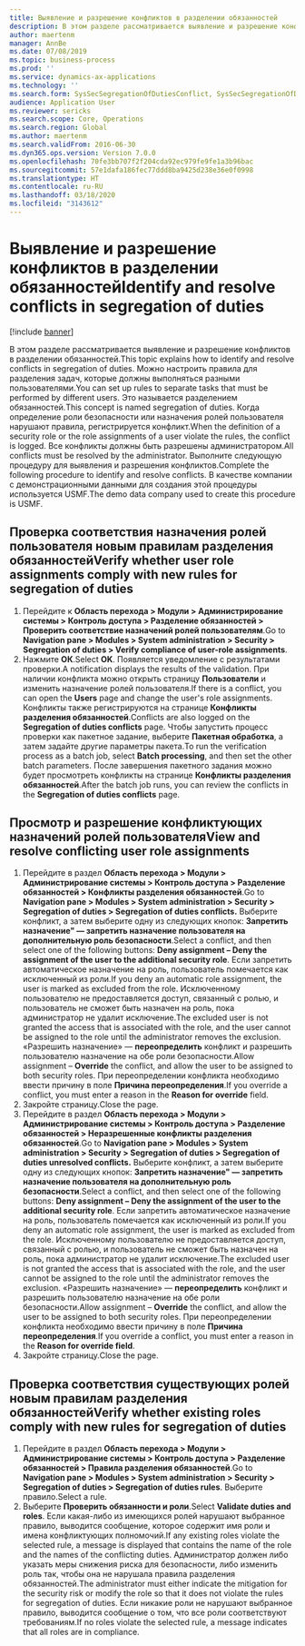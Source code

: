 ```yaml
---
title: Выявление и разрешение конфликтов в разделении обязанностей
description: В этом разделе рассматривается выявление и разрешение конфликтов в разделении обязанностей.
author: maertenm
manager: AnnBe
ms.date: 07/08/2019
ms.topic: business-process
ms.prod: ''
ms.service: dynamics-ax-applications
ms.technology: ''
ms.search.form: SysSecSegregationOfDutiesConflict, SysSecSegregationOfDutiesRule
audience: Application User
ms.reviewer: sericks
ms.search.scope: Core, Operations
ms.search.region: Global
ms.author: maertenm
ms.search.validFrom: 2016-06-30
ms.dyn365.ops.version: Version 7.0.0
ms.openlocfilehash: 70fe3bb707f2f204cda92ec979fe9fe1a3b96bac
ms.sourcegitcommit: 57e1dafa186fec77ddd8ba9425d238e36e0f0998
ms.translationtype: HT
ms.contentlocale: ru-RU
ms.lasthandoff: 03/18/2020
ms.locfileid: "3143612"
---
```

# <a name="identify-and-resolve-conflicts-in-segregation-of-duties"></a><span data-ttu-id="edd08-103">Выявление и разрешение конфликтов в разделении обязанностей</span><span class="sxs-lookup"><span data-stu-id="edd08-103">Identify and resolve conflicts in segregation of duties</span></span>

[!include [banner](../../includes/banner.md)]

<span data-ttu-id="edd08-104">В этом разделе рассматривается выявление и разрешение конфликтов в разделении обязанностей.</span><span class="sxs-lookup"><span data-stu-id="edd08-104">This topic explains how to identify and resolve conflicts in segregation of duties.</span></span> <span data-ttu-id="edd08-105">Можно настроить правила для разделения задач, которые должны выполняться разными пользователями.</span><span class="sxs-lookup"><span data-stu-id="edd08-105">You can set up rules to separate tasks that must be performed by different users.</span></span> <span data-ttu-id="edd08-106">Это называется разделением обязанностей.</span><span class="sxs-lookup"><span data-stu-id="edd08-106">This concept is named segregation of duties.</span></span> <span data-ttu-id="edd08-107">Когда определение роли безопасности или назначения ролей пользователя нарушают правила, регистрируется конфликт.</span><span class="sxs-lookup"><span data-stu-id="edd08-107">When the definition of a security role or the role assignments of a user violate the rules, the conflict is logged.</span></span> <span data-ttu-id="edd08-108">Все конфликты должны быть разрешены администратором.</span><span class="sxs-lookup"><span data-stu-id="edd08-108">All conflicts must be resolved by the administrator.</span></span> <span data-ttu-id="edd08-109">Выполните следующую процедуру для выявления и разрешения конфликтов.</span><span class="sxs-lookup"><span data-stu-id="edd08-109">Complete the following procedure to identify and resolve conflicts.</span></span> <span data-ttu-id="edd08-110">В качестве компании с демонстрационными данными для создания этой процедуры используется USMF.</span><span class="sxs-lookup"><span data-stu-id="edd08-110">The demo data company used to create this procedure is USMF.</span></span>


## <a name="verify-whether-user-role-assignments-comply-with-new-rules-for-segregation-of-duties"></a><span data-ttu-id="edd08-111">Проверка соответствия назначения ролей пользователя новым правилам разделения обязанностей</span><span class="sxs-lookup"><span data-stu-id="edd08-111">Verify whether user role assignments comply with new rules for segregation of duties</span></span>
1. <span data-ttu-id="edd08-112">Перейдите к **Область перехода > Модули > Администрирование системы > Контроль доступа > Разделение обязанностей > Проверить соответствие назначений ролей пользователям**.</span><span class="sxs-lookup"><span data-stu-id="edd08-112">Go to **Navigation pane > Modules > System administration > Security > Segregation of duties > Verify compliance of user-role assignments**.</span></span>
2. <span data-ttu-id="edd08-113">Нажмите **ОК**.</span><span class="sxs-lookup"><span data-stu-id="edd08-113">Select **OK**.</span></span> <span data-ttu-id="edd08-114">Появляется уведомление с результатами проверки.</span><span class="sxs-lookup"><span data-stu-id="edd08-114">A notification displays the results of the validation.</span></span> <span data-ttu-id="edd08-115">При наличии конфликта можно открыть страницу **Пользователи** и изменить назначение ролей пользователя.</span><span class="sxs-lookup"><span data-stu-id="edd08-115">If there is a conflict, you can open the **Users** page and change the user's role assignments.</span></span> <span data-ttu-id="edd08-116">Конфликты также регистрируются на странице **Конфликты разделения обязанностей**.</span><span class="sxs-lookup"><span data-stu-id="edd08-116">Conflicts are also logged on the **Segregation of duties conflicts** page.</span></span> <span data-ttu-id="edd08-117">Чтобы запустить процесс проверки как пакетное задание, выберите **Пакетная обработка**, а затем задайте другие параметры пакета.</span><span class="sxs-lookup"><span data-stu-id="edd08-117">To run the verification process as a batch job, select **Batch processing**, and then set the other batch parameters.</span></span> <span data-ttu-id="edd08-118">После завершения пакетного задания можно будет просмотреть конфликты на странице **Конфликты разделения обязанностей**.</span><span class="sxs-lookup"><span data-stu-id="edd08-118">After the batch job runs, you can review the conflicts in the **Segregation of duties conflicts** page.</span></span>  

## <a name="view-and-resolve-conflicting-user-role-assignments"></a><span data-ttu-id="edd08-119">Просмотр и разрешение конфликтующих назначений ролей пользователя</span><span class="sxs-lookup"><span data-stu-id="edd08-119">View and resolve conflicting user role assignments</span></span>
1. <span data-ttu-id="edd08-120">Перейдите в раздел **Область перехода > Модули > Администрирование системы > Контроль доступа > Разделение обязанностей > Конфликты разделения обязанностей**.</span><span class="sxs-lookup"><span data-stu-id="edd08-120">Go to **Navigation pane > Modules > System administration > Security > Segregation of duties > Segregation of duties conflicts.**</span></span> <span data-ttu-id="edd08-121">Выберите конфликт, а затем выберите одну из следующих кнопок: **Запретить назначение" — запретить назначение пользователя на дополнительную роль безопасности**.</span><span class="sxs-lookup"><span data-stu-id="edd08-121">Select a conflict, and then select one of the following buttons: **Deny assignment – Deny the assignment of the user to the additional security role**.</span></span> <span data-ttu-id="edd08-122">Если запретить автоматическое назначение на роль, пользователь помечается как исключенный из роли.</span><span class="sxs-lookup"><span data-stu-id="edd08-122">If you deny an automatic role assignment, the user is marked as excluded from the role.</span></span> <span data-ttu-id="edd08-123">Исключенному пользователю не предоставляется доступ, связанный с ролью, и пользователь не сможет быть назначен на роль, пока администратор не удалит исключение.</span><span class="sxs-lookup"><span data-stu-id="edd08-123">The excluded user is not granted the access that is associated with the role, and the user cannot be assigned to the role until the administrator removes the exclusion.</span></span> <span data-ttu-id="edd08-124">«Разрешить назначение» — **переопределить** конфликт и разрешить пользователю назначение на обе роли безопасности.</span><span class="sxs-lookup"><span data-stu-id="edd08-124">Allow assignment – **Override** the conflict, and allow the user to be assigned to both security roles.</span></span> <span data-ttu-id="edd08-125">При переопределении конфликта необходимо ввести причину в поле **Причина переопределения**.</span><span class="sxs-lookup"><span data-stu-id="edd08-125">If you override a conflict, you must enter a reason in the **Reason for override** field.</span></span>  
2. <span data-ttu-id="edd08-126">Закройте страницу.</span><span class="sxs-lookup"><span data-stu-id="edd08-126">Close the page.</span></span>
3. <span data-ttu-id="edd08-127">Перейдите в раздел **Область перехода > Модули > Администрирование системы > Контроль доступа > Разделение обязанностей > Неразрешенные конфликты разделения обязанностей**.</span><span class="sxs-lookup"><span data-stu-id="edd08-127">Go to **Navigation pane > Modules > System administration > Security > Segregation of duties > Segregation of duties unresolved conflicts.**</span></span> <span data-ttu-id="edd08-128">Выберите конфликт, а затем выберите одну из следующих кнопок: **Запретить назначение" — запретить назначение пользователя на дополнительную роль безопасности**.</span><span class="sxs-lookup"><span data-stu-id="edd08-128">Select a conflict, and then select one of the following buttons: **Deny assignment – Deny the assignment of the user to the additional security role**.</span></span> <span data-ttu-id="edd08-129">Если запретить автоматическое назначение на роль, пользователь помечается как исключенный из роли.</span><span class="sxs-lookup"><span data-stu-id="edd08-129">If you deny an automatic role assignment, the user is marked as excluded from the role.</span></span> <span data-ttu-id="edd08-130">Исключенному пользователю не предоставляется доступ, связанный с ролью, и пользователь не сможет быть назначен на роль, пока администратор не удалит исключение.</span><span class="sxs-lookup"><span data-stu-id="edd08-130">The excluded user is not granted the access that is associated with the role, and the user cannot be assigned to the role until the administrator removes the exclusion.</span></span> <span data-ttu-id="edd08-131">«Разрешить назначение» — **переопределить** конфликт и разрешить пользователю назначение на обе роли безопасности.</span><span class="sxs-lookup"><span data-stu-id="edd08-131">Allow assignment – **Override** the conflict, and allow the user to be assigned to both security roles.</span></span> <span data-ttu-id="edd08-132">При переопределении конфликта необходимо ввести причину в поле **Причина переопределения**.</span><span class="sxs-lookup"><span data-stu-id="edd08-132">If you override a conflict, you must enter a reason in the **Reason for override field**.</span></span>    
4. <span data-ttu-id="edd08-133">Закройте страницу.</span><span class="sxs-lookup"><span data-stu-id="edd08-133">Close the page.</span></span>

## <a name="verify-whether-existing-roles-comply-with-new-rules-for-segregation-of-duties"></a><span data-ttu-id="edd08-134">Проверка соответствия существующих ролей новым правилам разделения обязанностей</span><span class="sxs-lookup"><span data-stu-id="edd08-134">Verify whether existing roles comply with new rules for segregation of duties</span></span>
1. <span data-ttu-id="edd08-135">Перейдите в раздел **Область перехода > Модули > Администрирование системы > Контроль доступа > Разделение обязанностей > Правила разделения обязанностей**.</span><span class="sxs-lookup"><span data-stu-id="edd08-135">Go to **Navigation pane > Modules > System administration > Security > Segregation of duties > Segregation of duties rules**.</span></span> <span data-ttu-id="edd08-136">Выберите правило.</span><span class="sxs-lookup"><span data-stu-id="edd08-136">Select a rule.</span></span>  
2. <span data-ttu-id="edd08-137">Выберите **Проверить обязанности и роли**.</span><span class="sxs-lookup"><span data-stu-id="edd08-137">Select **Validate duties and roles**.</span></span> <span data-ttu-id="edd08-138">Если какая-либо из имеющихся ролей нарушают выбранное правило, выводится сообщение, которое содержит имя роли и имена конфликтующих полномочий.</span><span class="sxs-lookup"><span data-stu-id="edd08-138">If any existing roles violate the selected rule, a message is displayed that contains the name of the role and the names of the conflicting duties.</span></span> <span data-ttu-id="edd08-139">Администратор должен либо указать меры снижения риска для безопасности, либо изменить роль так, чтобы она не нарушала правила разделения обязанностей.</span><span class="sxs-lookup"><span data-stu-id="edd08-139">The administrator must either indicate the mitigation for the security risk or modify the role so that it does not violate the rules for segregation of duties.</span></span> <span data-ttu-id="edd08-140">Если никакие роли не нарушают выбранное правило, выводится сообщение о том, что все роли соответствуют требованиям.</span><span class="sxs-lookup"><span data-stu-id="edd08-140">If no roles violate the selected rule, a message indicates that all roles are in compliance.</span></span>  


